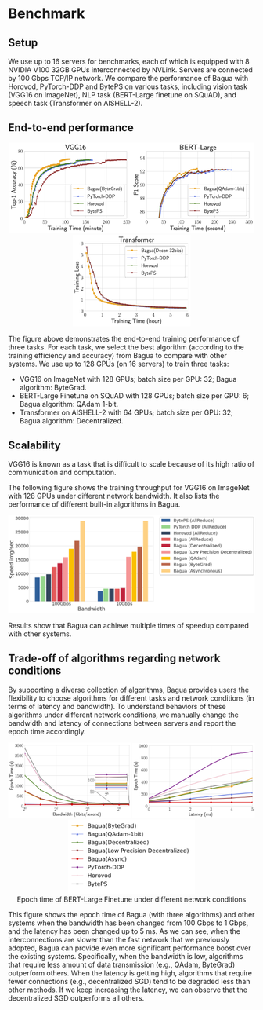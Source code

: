 # Benchmark

## Setup

We use up to 16 servers for benchmarks, each of which is equipped with 8 NVIDIA V100 32GB GPUs interconnected by NVLink. Servers are connected by 100 Gbps TCP/IP network. We compare the performance of Bagua with Horovod, PyTorch-DDP and BytePS on various tasks, including vision task (VGG16 on ImageNet), NLP task (BERT-Large finetune on SQuAD), and speech task (Transformer on AISHELL-2).

## End-to-end performance

<center>
    <img src="./figures/e2e_vgg16.png" width="251"/><img src="./figures/e2e_bert-large.png" width="250"/><img src="./figures/e2e_transformer.png" width="241"/>
</center>

The figure above demonstrates the end-to-end training performance of three tasks. For each task, we select the best algorithm (according to the training efficiency and accuracy) from Bagua to compare with other systems. We use up to 128 GPUs (on 16 servers) to train three tasks:
- VGG16 on ImageNet with 128 GPUs; batch size per GPU: 32; Bagua algorithm: ByteGrad.
- BERT-Large Finetune on SQuAD with 128 GPUs; batch size per GPU: 6; Bagua algorithm: QAdam 1-bit.
- Transformer on AISHELL-2 with 64 GPUs; batch size per GPU: 32; Bagua algorithm: Decentralized.

## Scalability

VGG16 is known as a task that is difficult to scale because of its high ratio of communication and computation.

<!-- This figure shows the scalability of four systems on VGG16 with up to 128 GPUs. We can see that Bagua achieves obviously higher scaling efficiency than other systems.

<center>
    <img src="./figures/scalability_vgg16.png" width="400"/>
</center> -->

The following figure shows the training throughput for VGG16 on ImageNet with 128 GPUs under different network bandwidth. It also lists the performance of different built-in algorithms in Bagua.

<center>
    <img src="./figures/e2e_vgg16_128.png" width="600"/>
</center>

Results show that Bagua can achieve multiple times of speedup compared with other systems.

## Trade-off of algorithms regarding network conditions

By supporting a diverse collection of algorithms, Bagua provides users the flexibility to choose algorithms for different tasks and network conditions (in terms of latency and bandwidth). To understand behaviors of these algorithms under different network conditions, we manually change the bandwidth and latency of connections between servers and report the epoch time accordingly.


<center>
    <img src="./figures/tradeoff_network_bert-large-bandwidth.png" width="250"/> <img src="./figures/tradeoff_network_bert-large-latency.png" width="250"/> <img src="./figures/tradeoff_network_legend.png" width="260"/>
    <figcaption>Epoch time of BERT-Large Finetune under different network conditions</figcaption>
</center>

This figure shows the epoch time of Bagua (with three algorithms) and other systems when the bandwidth has been changed from 100 Gbps to 1 Gbps, and the latency has been changed up to 5 ms. As we can see, when the interconnections are slower than the fast network that we previously adopted, Bagua can provide even more significant performance boost over the existing systems. Specifically, when the bandwidth is low, algorithms that require less amount of data transmission (e.g., QAdam, ByteGrad) outperform others. When the latency is getting high, algorithms that require fewer connections (e.g., decentralized SGD) tend to be degraded less than other methods. If we keep increasing the latency, we can observe that the decentralized SGD outperforms all others.



